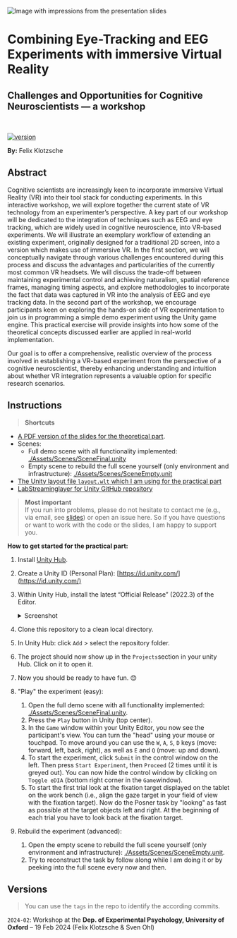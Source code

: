 
![Image with impressions from the presentation slides](./img_header_coll3.png)

<h1>Combining Eye-Tracking and EEG Experiments with immersive Virtual Reality </h1> 
<h2>Challenges and Opportunities for Cognitive Neuroscientists — a workshop </h2>
 
<br/>

[![version](https://img.shields.io/badge/version-2024.2-yellow.svg?maxAge=259200)](#)

**By:** Felix Klotzsche

<h2>Abstract</h2>

Cognitive scientists are increasingly keen to incorporate immersive Virtual Reality (VR) into their tool stack for conducting experiments. In this interactive workshop, we will explore together the current state of VR technology from an experimenter’s perspective. A key part of our workshop will be dedicated to the integration of techniques such as EEG and eye tracking, which are widely used in cognitive neuroscience, into VR-based experiments. We will illustrate an exemplary workflow of extending an existing experiment, originally designed for a traditional 2D screen, into a version which makes use of immersive VR. In the first section, we will conceptually navigate through various challenges encountered during this process and discuss the advantages and particularities of the currently most common VR headsets. We will discuss the trade-off between maintaining experimental control and achieving naturalism, spatial reference frames, managing timing aspects, and explore methodologies to incorporate the fact that data was captured in VR into the analysis of EEG and eye tracking data. In the second part of the workshop, we encourage participants keen on exploring the hands-on side of VR experimentation to join us in programming a simple demo experiment using the Unity game engine. This practical exercise will provide insights into how some of the theoretical concepts discussed earlier are applied in real-world implementation.

Our goal is to offer a comprehensive, realistic overview of the process involved in establishing a VR-based experiment from the perspective of a cognitive neuroscientist, thereby enhancing understanding and intuition about whether VR integration represents a valuable option for specific research scenarios.


<h2>Instructions</h2>

> **Shortcuts**  
- [A PDF version of the slides for the theoretical part](./Slides/Workshop_VrForCognitiveScientists_Slidedeck_KlotzscheOhl.pdf).
- Scenes:
  - Full demo scene with all functionality implemented: [./Assets/Scenes/SceneFinal.unity](./Assets/Scenes/SceneFinal.unity)
  - Empty scene to rebuild the full scene yourself (only environment and infrastructure): [./Assets/Scenes/SceneEmpty.unit](./Assets/Scenes/SceneEmpty.unity)
- [The Unity layout file `layout.wlt` which I am using for the practical part](https://github.com/eioe/workshop_vrcogsci/blob/main/ProjectSettings/layout.wlt)  
- [LabStreaminglayer for Unity GitHub repository](https://github.com/labstreaminglayer/LSL4Unity)

   
> **Most important**  
If you run into problems, please do not hesitate to contact me (e.g., via email, see [slides](./Slides/Workshop_VrForCognitiveScientists_Slidedeck_KlotzscheOhl.pdf)) or open an issue here. So if you have questions or want to work with the code or the slides, I am happy to support you.
  
**How to get started for the practical part:**   
1. Install [Unity Hub](https://unity.com/unity-hub).
2. Create a Unity ID (Personal Plan): [https://id.unity.com/](https://id.unity.com/)
3. Within Unity Hub, install the latest “Official Release” (2022.3) of the Editor. 
   <details>
   <summary>Screenshot</summary>
    
   ![Screenshot from Unity Hub](./img_installEditor.png)
   </details>
4. Clone this repository to a clean local directory. 
5. In Unity Hub: click `Add` > select the repository folder.
6. The project should now show up in the `Projects`section in your unity Hub. Click on it to open it.
7. Now you should be ready to have fun. 😊 
8. "Play" the experiment (easy):  
    1. Open the full demo scene with all functionality implemented: [./Assets/Scenes/SceneFinal.unity](./Assets/Scenes/SceneFinal.unity).  
    2. Press the `Play` button in Unity (top center).  
    3. In the `Game` window within your Unity Editor, you now see the participant's view. You can turn the "head" using your mouse or touchpad. To move around you can use the `W`, `A`, `S`, `D` keys (move: forward, left, back, right), as well as `E` and `Q` (move: up and down).  
    4. To start the experiment, click `Submit` in the control window on the left. Then press `Start Experiment`, then `Proceed` (2 times until it is greyed out). You can now hide the control window by clicking on `Toggle eDIA` (bottom right corner in the `Game`window).  
    5. To start the first trial look at the fixation target displayed on the tablet on the work bench (i.e., align the gaze target in your field of view with the fixation target). Now do the Posner task by "lookng" as fast as possible at the target objects left and right. At the beginning of each trial you have to look back at the fixation target.
9. Rebuild the experiment (advanced):
    1. Open the empty scene to rebuild the full scene yourself (only environment and infrastructure): [./Assets/Scenes/SceneEmpty.unit](./Assets/Scenes/SceneEmpty.unity).
    2. Try to reconstruct the task by follow along while I am doing it or by peeking into the full scene every now and then.
   



<h2>Versions</h2>  

> You can use the `tags` in the repo to identify the according commits.

`2024-02`: Workshop at the **Dep. of Experimental Psychology, University of Oxford** – 19 Feb 2024 (Felix Klotzsche & Sven Ohl)
